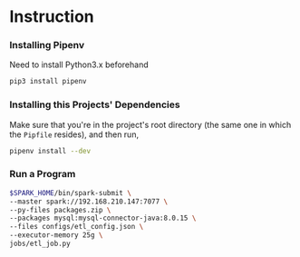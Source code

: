 # Instruction
### Installing Pipenv

Need to install Python3.x beforehand

```bash
pip3 install pipenv
```

### Installing this Projects' Dependencies

Make sure that you're in the project's root directory (the same one in which the `Pipfile` resides), and then run,

```bash
pipenv install --dev
```

### Run a Program

```bash
$SPARK_HOME/bin/spark-submit \
--master spark://192.168.210.147:7077 \
--py-files packages.zip \
--packages mysql:mysql-connector-java:8.0.15 \
--files configs/etl_config.json \
--executor-memory 25g \
jobs/etl_job.py
```
